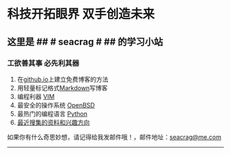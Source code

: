 # 科技开拓眼界 双手创造未来 #
## 这里是 ##  # seacrag #  ## 的学习小站 ##


### 工欲善其事 必先利其器 ###

1. 在[github.io](/docs/githubdoc.md)上建立免费博客的方法
2. 用轻量标记格式[Markdown](/docs/Markdowndoc.md)写博客
3. 编程利器 [VIM](/docs/VIMdoc.md)
4. 最安全的操作系统 [OpenBSD](/docs/openbsddoc.md)
5. 最热门的编程语言 [Python](/docs/pythondoc.md)
6. [最近搜集的资料和兴趣方向](/docs/think.md)


如果你有什么奇思妙想，请记得给我发邮件哦！，邮件地址：[seacrag@me.com](seacrag@me.com)

***


